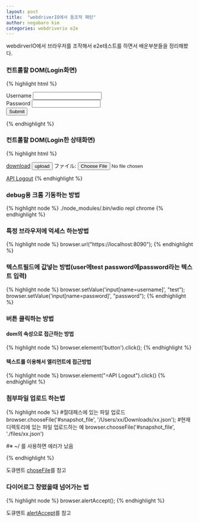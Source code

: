 ```yaml
---
layout: post
title:  "webdriverIO에서 돔조작 패턴"
author: negabaro kim
categories: webdriverio e2e
---
```



webdirverIO에서 브라우저를 조작해서 e2e테스트를 하면서 배운부분들을 정리해봤다.

### 컨트롤할 DOM(Login화면)

{% highlight html %}
<form method="post" action="/auth/form">
  <div class="form-group">
    <label>Username</label>
    <input type="text" class="form-control" name="username" value="" />
  </div>
  <div class="form-group">
    <label>Password</label>
    <input type="password" class="form-control" name="password" />
  </div>
  <button type="submit" class="btn btn-default">Submit</button>
</form>
{% endhighlight %}

### 컨트롤할 DOM(Login한 상태화면)


{% highlight html %}
<div>
    <a class="btn btn-default" href="/players/snapshots">download</a>
    <button class="btn btn-warning" id="btn-upload">upload</button>
    ファイル: <input id="snapshot_file" type="file" name="file" style="display: inline;" />
</div>

<a class="btn btn-default" href="/logout">API Logout</a>
{% endhighlight %}
 
  

### debug용 크롬 기동하는 방법

{% highlight node %}
./node_modules/.bin/wdio repl chrome
{% endhighlight %}


### 특정 브라우저에 억세스 하는방법

{% highlight node %}
browser.url("https://localhost:8090");
{% endhighlight %}


### 텍스트필드에 값넣는 방법(user에test password에password라는 텍스트 입력)




{% highlight node %}
browser.setValue('input[name=username]', "test");
browser.setValue('input[name=password]', "password");
{% endhighlight %}


### 버튼 클릭하는 방법

#### dom의 속성으로 접근하는 방법

{% highlight node %}
browser.element('button').click();
{% endhighlight %}

#### 텍스트를 이용해서 엘리먼트에 접근방법


{% highlight node %}
browser.element("=API Logout").click()
{% endhighlight %}



### 첨부파일 업로드 하는법

{% highlight node %}
#절대패스에 있는 파일 업로드
browser.chooseFile('#snapshot_file', '/Users/xx/Downloads/xx.json');
#현재 디렉토리에 있는 파일 업로드하는 예
browser.chooseFile('#snapshot_file', './files/xx.json')

#※ ~/ 를 사용하면 에러가 났음

{% endhighlight %}


도큐멘트 [choseFile]를 참고



### 다이어로그 창떴을때 넘어가는 법

{% highlight node %}
browser.alertAccept();
{% endhighlight %}

도큐멘트 [alertAccept]를 참고



[choseFile]: http://webdriver.io/api/utility/chooseFile.html
[alertAccept]: http://webdriver.io/api/protocol/alertAccept.html
[element]: http://webdriver.io/api/protocol/element.html